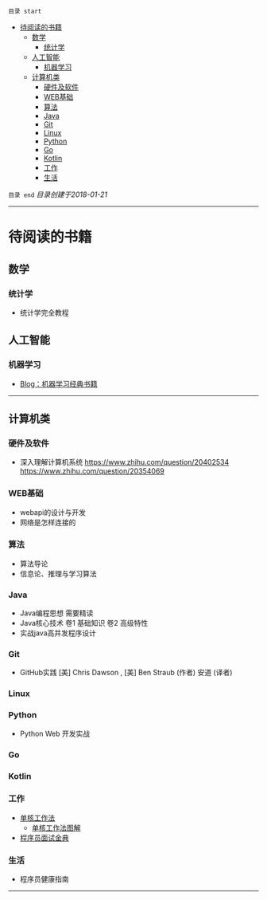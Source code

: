 `目录 start`
 
- [待阅读的书籍](#待阅读的书籍)
    - [数学](#数学)
        - [统计学](#统计学)
    - [人工智能](#人工智能)
        - [机器学习](#机器学习)
    - [计算机类](#计算机类)
        - [硬件及软件](#硬件及软件)
        - [WEB基础](#web基础)
        - [算法](#算法)
        - [Java](#java)
        - [Git](#git)
        - [Linux](#linux)
        - [Python](#python)
        - [Go](#go)
        - [Kotlin](#kotlin)
        - [工作](#工作)
        - [生活](#生活)

`目录 end` *目录创建于2018-01-21*
****************************************
# 待阅读的书籍

## 数学
### 统计学
- 统计学完全教程

## 人工智能
### 机器学习
- [Blog：机器学习经典书籍](http://suanfazu.com/t/topic/15#0-tsina-1-51417-397232819ff9a47a7b7e80a40613cfe1)

*********************************
## 计算机类
### 硬件及软件
- 深入理解计算机系统 https://www.zhihu.com/question/20402534 https://www.zhihu.com/question/20354069

### WEB基础
- webapi的设计与开发
- 网络是怎样连接的

### 算法
- 算法导论
- 信息论、推理与学习算法

### Java
- Java编程思想 需要精读
- Java核心技术 卷1 基础知识 卷2 高级特性
- 实战java高并发程序设计

### Git
- GitHub实践  [美] Chris Dawson , [美] Ben Straub (作者) 安道 (译者) 
### Linux

### Python
- Python Web 开发实战

### Go

### Kotlin

### 工作
- [单核工作法](http://www.ituring.com.cn/book/1925)
    - [单核工作法图解](http://www.ituring.com.cn/book/1925)
- [程序员面试金典](http://www.ituring.com.cn/book/1010)

### 生活
- 程序员健康指南

********************

